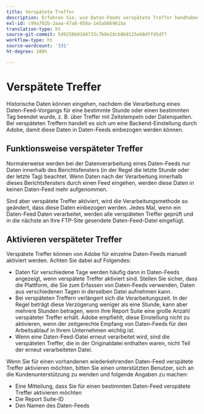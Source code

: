 ```yaml
---
title: Verspätete Treffer
description: Erfahren Sie, wie Daten-Feeds verspätete Treffer handhaben.
exl-id: c99a702b-2aaa-47a6-958a-1e5ab66961ba
translation-type: ht
source-git-commit: 549258b0168733c7b0e28cb8b9125e68dffd5df7
workflow-type: ht
source-wordcount: '331'
ht-degree: 100%

---
```


# Verspätete Treffer

Historische Daten können eingehen, nachdem die Verarbeitung eines Daten-Feed-Vorgangs für eine bestimmte Stunde oder einen bestimmten Tag beendet wurde, z. B. über Treffer mit Zeitstempeln oder Datenquellen. Bei verspäteten Treffern handelt es sich um eine Backend-Einstellung durch Adobe, damit diese Daten in Daten-Feeds einbezogen werden können.

## Funktionsweise verspäteter Treffer

Normalerweise werden bei der Datenverarbeitung eines Daten-Feeds nur Daten innerhalb des Berichtsfensters (in der Regel die letzte Stunde oder der letzte Tag) beachtet. Wenn Daten nach der Verarbeitung innerhalb dieses Berichtsfensters durch einen Feed eingehen, werden diese Daten in keinen Daten-Feed mehr aufgenommen.

Sind aber verspätete Treffer aktiviert, wird die Verarbeitungsmethode so geändert, dass diese Daten einbezogen werden. Jedes Mal, wenn ein Daten-Feed Daten verarbeitet, werden alle verspäteten Treffer geprüft und in die nächste an Ihre FTP-Site gesendete Daten-Feed-Datei eingefügt.

## Aktivieren verspäteter Treffer

Verspätete Treffer können von Adobe für einzelne Daten-Feeds manuell aktiviert werden. Achten Sie dabei auf Folgendes:

* Daten für verschiedene Tage werden häufig dann in Daten-Feeds angezeigt, wenn verspätete Treffer aktiviert sind. Stellen Sie sicher, dass die Plattform, die Sie zum Erfassen von Daten-Feeds verwenden, Daten aus verschiedenen Tagen in derselben Datei aufnehmen kann.
* Bei verspäteten Treffern verlängert sich die Verarbeitungszeit. In der Regel beträgt diese Verzögerung weniger als eine Stunde, kann aber mehrere Stunden betragen, wenn Ihre Report Suite eine große Anzahl verspäteter Treffer erhält. Adobe empfiehlt, diese Einstellung nicht zu aktivieren, wenn der zeitgerechte Empfang von Daten-Feeds für den Arbeitsablauf in Ihrem Unternehmen wichtig ist.
* Wenn eine Daten-Feed-Datei erneut verarbeitet wird, sind die verspäteten Treffer, die in der Originaldatei enthalten waren, nicht Teil der erneut verarbeiteten Datei.

Wenn Sie für einen vorhandenen wiederkehrenden Daten-Feed verspätete Treffer aktivieren möchten, bitten Sie einen unterstützten Benutzer, sich an die Kundenunterstützung zu wenden und folgende Angaben zu machen:

* Eine Mitteilung, dass Sie für einen bestimmten Daten-Feed verspätete Treffer aktivieren möchten
* Die Report Suite-ID
* Den Namen des Daten-Feeds
